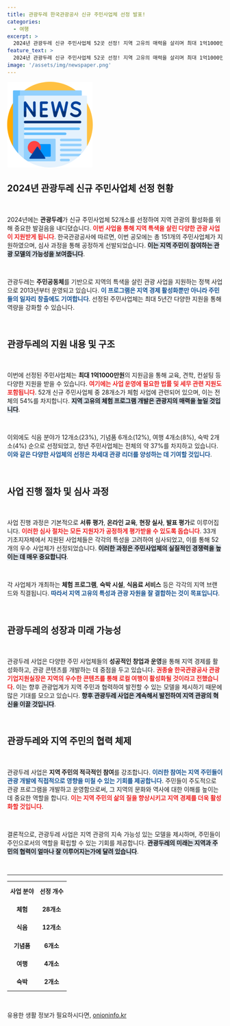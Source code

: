 ```yaml
---
title: 관광두레 한국관광공사 신규 주민사업체 선정 발표!
categories:
  - 여행
excerpt: >
  2024년 관광두레 신규 주민사업체 52곳 선정! 지역 고유의 매력을 살리며 최대 1억1000만원 지원받는 이들, 로컬여행의 아이콘으로 성장할 수 있을지 주목된다. 클릭해서 더 알아보세요!
feature_text: >
  2024년 관광두레 신규 주민사업체 52곳 선정! 지역 고유의 매력을 살리며 최대 1억1000만원 지원받는 이들, 로컬여행의 아이콘으로 성장할 수 있을지 주목된다. 클릭해서 더 알아보세요!
image: '/assets/img/newspaper.png'
---
```


<p><img src="/assets/img/newspaper.png" alt="kimp 속보" /></p>

<h2 data-ke-size="size26">2024년 관광두레 신규 주민사업체 선정 현황</h2>

<p data-ke-size="size16">&nbsp;</p>

<p>2024년에는 <strong>관광두레</strong>가 신규 주민사업체 52개소를 선정하여 지역 관광의 활성화를 위해 중요한 발걸음을 내디뎠습니다. <b><span style="color: #ee2323;">이번 사업을 통해 지역 특색을 살린 다양한 관광 사업이 지원받게 됩니다</span></b>. 한국관광공사에 따르면, 이번 공모에는 총 151개의 주민사업체가 지원하였으며, 심사 과정을 통해 공정하게 선발되었습니다. <b><span style="background-color: #21538527;">이는 지역 주민이 참여하는 관광 모델의 가능성을 보여줍니다</span></b>.</p>

<p data-ke-size="size16">&nbsp;</p>

<p>관광두레는 <strong>주민공동체</strong>를 기반으로 지역의 특색을 살린 관광 사업을 지원하는 정책 사업으로 2013년부터 운영되고 있습니다. <b><span style="color: #1a5490;">이 프로그램은 지역 경제 활성화뿐만 아니라 주민들의 일자리 창출에도 기여합니다</span></b>. 선정된 주민사업체는 최대 5년간 다양한 지원을 통해 역량을 강화할 수 있습니다. </p>

<p data-ke-size="size16">&nbsp;</p>

<h2 data-ke-size="size26">관광두레의 지원 내용 및 구조</h2>

<p data-ke-size="size16">&nbsp;</p>

<p>이번에 선정된 주민사업체는 <strong>최대 1억1000만원</strong>의 지원금을 통해 교육, 견학, 컨설팅 등 다양한 지원을 받을 수 있습니다. <b><span style="color: #ee2323;">여기에는 사업 운영에 필요한 법률 및 세무 관련 지원도 포함됩니다</span></b>. 52개 신규 주민사업체 중 28개소가 체험 사업에 관련되어 있으며, 이는 전체의 54%를 차지합니다. <b><span style="background-color: #21538527;">지역 고유의 체험 프로그램 개발은 관광지의 매력을 높일 것입니다</span></b>.</p>

<p data-ke-size="size16">&nbsp;</p>

<p>이외에도 식음 분야가 12개소(23%), 기념품 6개소(12%), 여행 4개소(8%), 숙박 2개소(4%) 순으로 선정되었고, 청년 주민사업체는 전체의 약 37%를 차지하고 있습니다. <b><span style="color: #1a5490;">이와 같은 다양한 사업체의 선정은 차세대 관광 리더를 양성하는 데 기여할 것입니다</span></b>.</p>

<p data-ke-size="size16">&nbsp;</p>

<h2 data-ke-size="size26">사업 진행 절차 및 심사 과정</h2>

<p data-ke-size="size16">&nbsp;</p>

<p>사업 진행 과정은 기본적으로 <strong>서류 평가</strong>, <strong>온라인 교육</strong>, <strong>현장 실사</strong>, <strong>발표 평가</strong>로 이루어집니다. <b><span style="color: #ee2323;">이러한 심사 절차는 모든 지원자가 공정하게 평가받을 수 있도록 돕습니다</span></b>. 33개 기초지자체에서 지원된 사업체들은 각각의 특성을 고려하여 심사되었고, 이를 통해 52개의 우수 사업체가 선정되었습니다. <b><span style="background-color: #21538527;">이러한 과정은 주민사업체의 실질적인 경쟁력을 높이는 데 매우 중요합니다</span></b>.</p>

<p data-ke-size="size16">&nbsp;</p>

<p>각 사업체가 개최하는 <strong>체험 프로그램</strong>, <strong>숙박 시설</strong>, <strong>식음료 서비스</strong> 등은 각각의 지역 브랜드와 직결됩니다. <b><span style="color: #1a5490;">따라서 지역 고유의 특성과 관광 자원을 잘 결합하는 것이 목표입니다</span></b>.</p>

<p data-ke-size="size16">&nbsp;</p>

<h2 data-ke-size="size26">관광두레의 성장과 미래 가능성</h2>

<p data-ke-size="size16">&nbsp;</p>

<p>관광두레 사업은 다양한 주민 사업체들의 <strong>성공적인 창업과 운영</strong>을 통해 지역 경제를 활성화하고, 관광 콘텐츠를 개발하는 데 중점을 두고 있습니다. <b><span style="color: #ee2323;">권종술 한국관광공사 관광기업지원실장은 지역의 우수한 콘텐츠를 통해 로컬 여행이 활성화될 것이라고 전했습니다</span></b>. 이는 향후 관광업계가 지역 주민과 협력하여 발전할 수 있는 모델을 제시하기 때문에 많은 기대를 모으고 있습니다. <b><span style="background-color: #21538527;">향후 관광두레 사업은 계속해서 발전하여 지역 관광의 혁신을 이끌 것입니다</span></b>.</p>

<p data-ke-size="size16">&nbsp;</p>

<h2 data-ke-size="size26">관광두레와 지역 주민의 협력 체제</h2>

<p data-ke-size="size16">&nbsp;</p>

<p>관광두레 사업은 <strong>지역 주민의 적극적인 참여</strong>를 강조합니다. <b><span style="color: #1a5490;">이러한 참여는 지역 주민들이 관광 개발에 직접적으로 영향을 미칠 수 있는 기회를 제공합니다</span></b>. 주민들이 주도적으로 관광 프로그램을 개발하고 운영함으로써, 그 지역의 문화와 역사에 대한 이해를 높이는 데 중요한 역할을 합니다. <b><span style="color: #ee2323;">이는 지역 주민의 삶의 질을 향상시키고 지역 경제를 더욱 활성화할 것입니다</span></b>.</p>

<p data-ke-size="size16">&nbsp;</p>

<p>결론적으로, 관광두레 사업은 지역 관광의 지속 가능성 있는 모델을 제시하며, 주민들이 주인으로서의 역할을 확립할 수 있는 기회를 제공합니다. <b><span style="background-color: #21538527;">관광두레의 미래는 지역과 주민의 협력이 얼마나 잘 이루어지는가에 달려 있습니다</span></b>.</p>

<p data-ke-size="size16">&nbsp;</p>

<hr>

<table style="width: 100%; border-collapse: collapse;">
  <tr>
    <th style="text-align: center; height: 37px;"><b>사업 분야</b></th>
    <th style="text-align: center; height: 37px;"><b>선정 개수</b></th>
  </tr>
  <tr>
    <td style="text-align: center; height: 37px;"><b>체험</b></td>
    <td style="text-align: center; height: 37px;"><b>28개소</b></td>
  </tr>
  <tr>
    <td style="text-align: center; height: 37px;"><b>식음</b></td>
    <td style="text-align: center; height: 37px;"><b>12개소</b></td>
  </tr>
  <tr>
    <td style="text-align: center; height: 37px;"><b>기념품</b></td>
    <td style="text-align: center; height: 37px;"><b>6개소</b></td>
  </tr>
  <tr>
    <td style="text-align: center; height: 37px;"><b>여행</b></td>
    <td style="text-align: center; height: 37px;"><b>4개소</b></td>
  </tr>
  <tr>
    <td style="text-align: center; height: 37px;"><b>숙박</b></td>
    <td style="text-align: center; height: 37px;"><b>2개소</b></td>
  </tr>
</table>

<p data-ke-size="size16">&nbsp;</p>
유용한 생활 정보가 필요하시다면, <a href="https://onioninfo.kr" rel="dofollow">onioninfo.kr</a>


